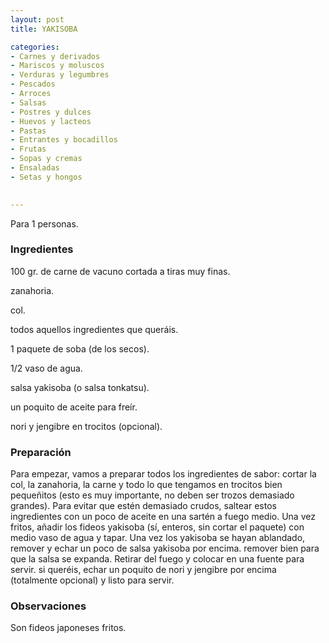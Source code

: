 ```yaml
---
layout: post
title: YAKISOBA

categories:
- Carnes y derivados
- Mariscos y moluscos
- Verduras y legumbres
- Pescados
- Arroces
- Salsas
- Postres y dulces
- Huevos y lacteos
- Pastas
- Entrantes y bocadillos
- Frutas
- Sopas y cremas
- Ensaladas
- Setas y hongos
 

---
```


Para 1 personas.

<h3>Ingredientes</h3>

100 gr. de carne de vacuno cortada a tiras muy finas.

zanahoria.

col.

todos aquellos ingredientes que queráis.

1 paquete de soba (de los secos).

1/2 vaso de agua.

salsa yakisoba (o salsa tonkatsu).

un poquito de aceite para freír.

nori y jengibre en trocitos (opcional).

<h3>Preparación</h3>

Para empezar, vamos a preparar todos los ingredientes de sabor: cortar la col, la zanahoria, la carne y todo lo que tengamos en trocitos bien pequeñitos (esto es muy importante, no deben ser trozos demasiado grandes). Para evitar que estén demasiado crudos, saltear estos ingredientes con un poco de aceite en una sartén a fuego medio. Una vez fritos, añadir los fideos yakisoba (sí, enteros, sin cortar el paquete) con medio vaso de agua y tapar. Una vez los yakisoba se hayan ablandado, remover y echar un poco de salsa yakisoba por encima. remover bien para que la salsa se expanda. Retirar del fuego y colocar en una fuente para servir. si queréis, echar un poquito de nori y jengibre por encima (totalmente opcional) y listo para servir.

<h3>Observaciones</h3>

Son fideos japoneses fritos.

